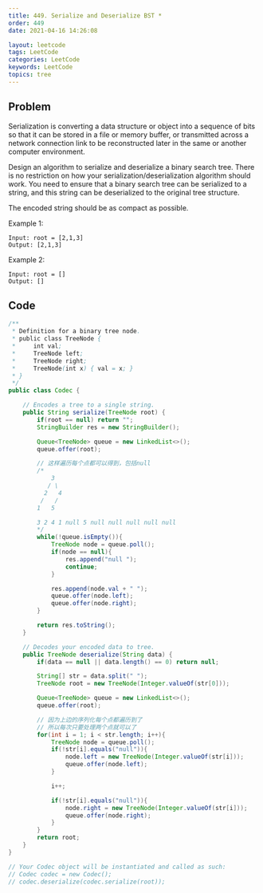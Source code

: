 ```yaml
---
title: 449. Serialize and Deserialize BST *
order: 449
date: 2021-04-16 14:26:08

layout: leetcode
tags: LeetCode
categories: LeetCode
keywords: LeetCode
topics: tree
---
```


## Problem

Serialization is converting a data structure or object into a sequence of bits so that it can be stored in a file or memory buffer, or transmitted across a network connection link to be reconstructed later in the same or another computer environment.

Design an algorithm to serialize and deserialize a binary search tree. There is no restriction on how your serialization/deserialization algorithm should work. You need to ensure that a binary search tree can be serialized to a string, and this string can be deserialized to the original tree structure.

The encoded string should be as compact as possible.

Example 1:

```
Input: root = [2,1,3]
Output: [2,1,3]
```

Example 2:

```
Input: root = []
Output: []
```

## Code

```java
/**
 * Definition for a binary tree node.
 * public class TreeNode {
 *     int val;
 *     TreeNode left;
 *     TreeNode right;
 *     TreeNode(int x) { val = x; }
 * }
 */
public class Codec {

    // Encodes a tree to a single string.
    public String serialize(TreeNode root) {
        if(root == null) return "";
        StringBuilder res = new StringBuilder();

        Queue<TreeNode> queue = new LinkedList<>();
        queue.offer(root);

        // 这样遍历每个点都可以得到，包括null
        /*
            3
           / \
          2   4
         /   /
        1   5

        3 2 4 1 null 5 null null null null null
        */
        while(!queue.isEmpty()){
            TreeNode node = queue.poll();
            if(node == null){
                res.append("null ");
                continue;
            }

            res.append(node.val + " ");
            queue.offer(node.left);
            queue.offer(node.right);
        }

        return res.toString();
    }

    // Decodes your encoded data to tree.
    public TreeNode deserialize(String data) {
        if(data == null || data.length() == 0) return null;

        String[] str = data.split(" ");
        TreeNode root = new TreeNode(Integer.valueOf(str[0]));

        Queue<TreeNode> queue = new LinkedList<>();
        queue.offer(root);

        // 因为上边的序列化每个点都遍历到了
        // 所以每次只要处理两个点就可以了
        for(int i = 1; i < str.length; i++){
            TreeNode node = queue.poll();
            if(!str[i].equals("null")){
                node.left = new TreeNode(Integer.valueOf(str[i]));
                queue.offer(node.left);
            }

            i++;

            if(!str[i].equals("null")){
                node.right = new TreeNode(Integer.valueOf(str[i]));
                queue.offer(node.right);
            }
        }
        return root;
    }
}

// Your Codec object will be instantiated and called as such:
// Codec codec = new Codec();
// codec.deserialize(codec.serialize(root));
```
